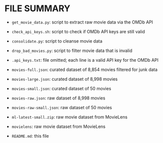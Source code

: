 FILE SUMMARY
============

* `get_movie_data.py`: script to extract raw movie data via the OMDb API
* `check_api_keys.sh`: script to check if OMDb API keys are still valid
* `consolidate.py`: script to cleanse movie data
* `drop_bad_movies.py`: script to filter movie data that is invalid
* `.api_keys.txt`: file omitted; each line is a valid API key for the OMDb API

* `movies-full.json`: curated dataset of 8,854 movies filtered for junk data
* `movies-large.json`: curated dataset of 8,998 movies
* `movies-small.json`: curated dataset of 50 movies
* `movies-raw.json`: raw dataset of 8,998 movies
* `movies-raw-small.json`: raw dataset of 50 movies

* `ml-latest-small.zip`: raw movie dataset from MovieLens
* `movielens`: raw movie dataset from MovieLens
* `README.md`: this file
